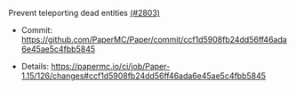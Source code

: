 Prevent teleporting dead entities [(#2803)](https://github.com/PaperMC/Paper/issues/2803)

* Commit: https://github.com/PaperMC/Paper/commit/ccf1d5908fb24dd56ff46ada6e45ae5c4fbb5845

* Details: https://papermc.io/ci/job/Paper-1.15/126/changes#ccf1d5908fb24dd56ff46ada6e45ae5c4fbb5845